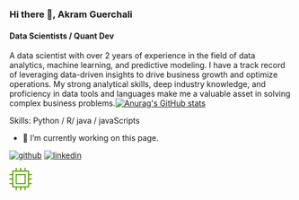 
### Hi there 👋, Akram Guerchali 
#### Data Scientists / Quant Dev
A  data scientist with over 2 years of experience in the field of data analytics, machine learning, and predictive modeling. I have a track record of leveraging data-driven insights to drive business growth and optimize operations. My strong analytical skills, deep industry knowledge, and proficiency in data tools and languages make me a valuable asset in solving complex business problems.[![Anurag's GitHub stats](https://github-readme-stats.vercel.app/api?username=akramguerchali)](https://github.com/anuraghazra/github-readme-stats)


Skills: Python / R/ java / javaScripts 

- 🔭 I’m currently working on this page. 


[<img src='https://cdn.jsdelivr.net/npm/simple-icons@3.0.1/icons/github.svg' alt='github' height='40'>](https://github.com/https://github.com/akramguerchali)  [<img src='https://cdn.jsdelivr.net/npm/simple-icons@3.0.1/icons/linkedin.svg' alt='linkedin' height='40'>](https://www.linkedin.com/in/www.linkedin.com/in/akram-guerchali-a5aa18263/)  

<a href='https://docs.github.com/en/developers'><img src='https://raw.githubusercontent.com/acervenky/animated-github-badges/master/assets/devbadge.gif' width='40' height='40'></a> 



